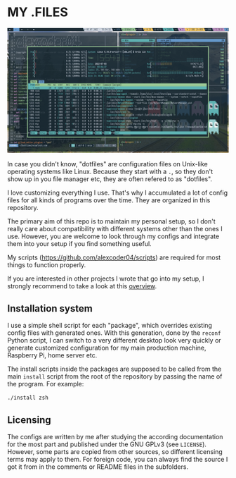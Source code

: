 
# MY .FILES

![my desktop](./misc/screenshots/sway-kherson-oceanic-next-screenshot-2022.png)

In case you didn't know, "dotfiles" are configuration files on Unix-like
operating systems like Linux. Because they start with a `.`, so they don't show
up in you file manager etc, they are often refered to as "dotfiles".

I love customizing everything I use. That's why I accumulated a lot of config
files for all kinds of programs over the time. They are organized in this
repository.

The primary aim of this repo is to maintain my personal setup, so I don't really
care about compatibility with different systems other than the ones I use.
However, you are welcome to look through my configs and integrate them into
your setup if you find something useful.

My scripts (https://github.com/alexcoder04/scripts) are required for most things
to function properly.

If you are interested in other projects I wrote that go into my setup, I
strongly recommend to take a look at this
[overview](https://alexcoder04.github.io/in-finit-y/).

## Installation system

I use a simple shell script for each "package", which overrides existing config
files with generated ones. With this generation, done by the `reconf` Python
script, I can switch to a very different desktop look very quickly or generate
customized configuration for my main production machine, Raspberry Pi, home
server etc.

The install scripts inside the packages are supposed to be called from the main
`install` script from the root of the repository by passing the name of the
program. For example:

```sh
./install zsh
```

## Licensing

The configs are written by me after studying the according documentation for the
most part and published under the GNU GPLv3 (see `LICENSE`). However, some parts
are copied from other sources, so different licensing terms may apply to them.
For foreign code, you can always find the source I got it from in the comments
or README files in the subfolders.

